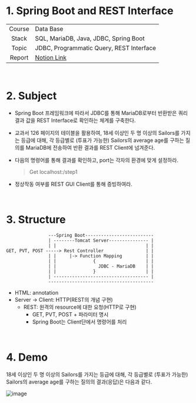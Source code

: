 # 1.  Spring Boot and REST Interface

|        |                                        |
| :----: | -------------------------------------- |
| Course | Data Base                |
| Stack | SQL, MariaDB, Java, JDBC, Spring Boot |
| Topic | JDBC, Programmatic Query, REST Interface |
| Report | [Notion Link](https://www.notion.so/24siefil/Spring-Boot-and-REST-Interface-7c34698285124789847ce861f652a326) |

 <br/>

# 2. Subject

* Spring Boot 프레임워크에 따라서 JDBC를 통해 MariaDB로부터 반환받은 쿼리 결과 값을 REST Interface로 확인하는 체계를 구축한다.

* 교과서 126 페이지의 테이블을 활용하여, 18세 이상인 두 명 이상의 Sailors를 가지는 등급에 대해, 각 등급별로 (투표가 가능한) Sailors의 average age를 구하는 질의를 MariaDB에 전송하여 반환 결과를 REST Client에 넘겨준다.

* 다음의 명령어를 통해 결과를 확인하고, port는 각자의 환경에 맞게 설정하라.

  > Get localhost:<port>/step1

* 정상작동 여부를 REST GUI Client를 통해 증빙하여라.

 <br/>

# 3. Structure

```
                ---Spring Boot--------------------------
                | --------Tomcat Server--------------- |
                | |                                  | |
GET, PVT, POST -----> Rest Controller                | |
                | |     |-> Function Mapping         | |
                | |              {                   | |
                | |                JDBC - MariaDB    | |
                | |              }                   | |
                | ------------------------------------ |
                ----------------------------------------
```

- HTML: annotation
- Server → Client: HTTP(REST의 개념 구현)
  - REST: 원격의 resource에 대한 요청(HTTP로 구현)
    - GET, PVT, POST + 파라미터 명시
    - Spring Boot는 Client단에서 명령어를 처리

 <br/>


# 4. Demo

 18세 이상인 두 명 이상의 Sailors를 가지는 등급에 대해, 각 등급별로 (투표가 가능한) Sailors의 average age를 구하는 질의의 결과(응답)은 다음과 같다.

 ![image](https://user-images.githubusercontent.com/83692797/147033587-bdd6bde8-d6b5-470b-ad43-eae1b6431b1b.png)
